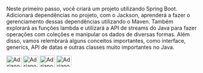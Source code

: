 Neste primeiro passo, você criará um projeto utilizando Spring Boot. Adicionará dependências no projeto, com o Jackson, aprenderá a fazer o gerenciamento dessas dependências utilizando o Maven. Também explorará as funções lambda e utilizará a API de streams do Java para fazer operações com coleções e manipular os dados de diversas formas. Além disso, vamos relembrará alguns conceitos importantes, como interface, generics, API de datas e outras classes muito importantes no Java.



 <img align="center" alt="Adriano-Java" height="30" width="40" src="https://cdn.jsdelivr.net/gh/devicons/devicon/icons/java/java-original-wordmark.svg">
  <img align="center" alt="Adriano-Spring" height="30" width="40" src="https://cdn.jsdelivr.net/gh/devicons/devicon/icons/spring/spring-original.svg">
  <img align="center" alt="Adriano-Github" height='30' width='40' src="https://devicon-website.vercel.app/api/github/original.svg"></img>
  <img align="center" alt="Adriano-Git" height='30' width='40' src="https://devicon-website.vercel.app/api/git/original-wordmark.svg"></img>
